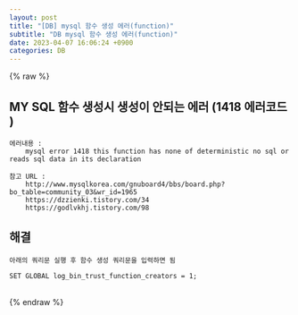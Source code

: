 ```yaml
---  
layout: post  
title: "[DB] mysql 함수 생성 에러(function)"  
subtitle: "DB mysql 함수 생성 에러(function)"  
date: 2023-04-07 16:06:24 +0900  
categories: DB  
---  
```

{% raw %}  
## MY SQL 함수 생성시 생성이 안되는 에러 (1418 에러코드 )  
  
	에러내용 :  
		mysql error 1418 this function has none of deterministic no sql or reads sql data in its declaration  
  
	참고 URL :  
		http://www.mysqlkorea.com/gnuboard4/bbs/board.php?bo_table=community_03&wr_id=1965  
		https://dzzienki.tistory.com/34  
		https://godlvkhj.tistory.com/98  
  
## 해결  
	아래의 쿼리문 실행 후 함수 생성 쿼리문을 입력하면 됨  
  
	SET GLOBAL log_bin_trust_function_creators = 1;  
  
                                                                                                                                                                                                                                                                                                                                                                                                                                         
{% endraw %}